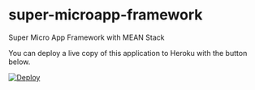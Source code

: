 # super-microapp-framework
Super Micro App Framework with MEAN Stack 



You can deploy a live copy of this application to Heroku with the button below.

[![Deploy](https://www.herokucdn.com/deploy/button.png)](https://heroku.com/deploy?template=https://github.com/jagadeeshtechgeek/super-microapp-framework)
